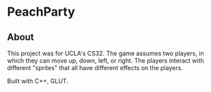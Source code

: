 # PeachParty

## About

This project was for UCLA's CS32. The game assumes two players, in which they can move up, down, left, or right. The players interact with different "sprites" that all have different effects on the players. 

Built with C++, GLUT. 
